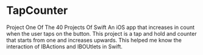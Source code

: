 # TapCounter
Project One Of The 40 Projects Of Swift
An iOS app that increases in count when the user taps on the button. 
This project is a tap and hold and counter that starts from one and increases upwards.
This helped me know the interaction of IBActions and IBOUtlets in Swift.
